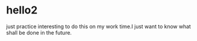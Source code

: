 # hello2
just practice
interesting to do this on my work time.I just want to know what shall be done in the future.
